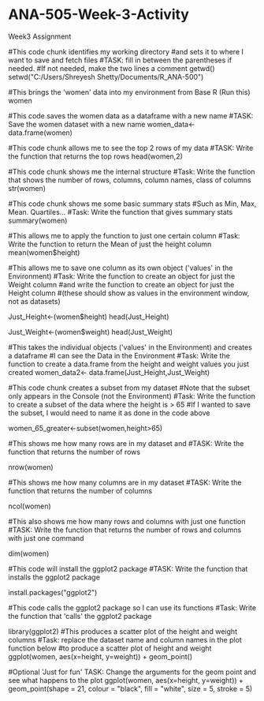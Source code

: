 # ANA-505-Week-3-Activity
Week3 Assignment 

#This code chunk identifies my working directory 
#and sets it to where I want to save and fetch files
#TASK: fill in between the parentheses if needed. 
#If not needed, make the two lines a comment
getwd()
setwd("C:/Users/Shreyesh Shetty/Documents/R_ANA-500")

#This brings the 'women' data into my environment from Base R (Run this)
women

#This code saves the women data as a dataframe with a new name
#TASK: Save the women dataset with a new name
women_data<- data.frame(women)

#This code chunk allows me to see the top 2 rows of my data
#TASK: Write the function that returns the top rows
head(women,2)

#This code chunk shows me the internal structure 
#Task: Write the function that shows the number of rows, columns, column names, class of columns   
str(women)

#This code chunk shows me some basic summary stats
#Such as Min, Max, Mean. Quartiles...
#Task: Write the function that gives summary stats
summary(women)

#This allows me to apply the function to just one certain column
#Task: Write the function to return the Mean of just the height column
mean(women$height)

#This allows me to save one column as its own object ('values' in the Environment)
#Task: Write the function to create an object for just the Weight column 
#and write the function to create an object for just the Height column 
#(these should show as values in the environment window, not as datasets)

Just_Height<-(women$height)
head(Just_Height)


Just_Weight<-(women$weight)
head(Just_Weight)

#This takes the individual objects ('values' in the Environment) and creates a dataframe
#I can see the Data in the Environment 
#Task: Write the function to create a data.frame from the height and weight values you just created
women_data2<- data.frame(Just_Height,Just_Weight)


#This code chunk creates a subset from my dataset
#Note that the subset only appears in the Console (not the Environment)
#Task: Write the function to create a subset of the data where the height is > 65
#If I wanted to save the subset, I would need to name it as done in the code above

women_65_greater<-subset(women,height>65)


#This shows me how many rows are in my dataset and
#TASK: Write the function that returns the number of rows


nrow(women)

#This shows me how many columns are in my dataset
#TASK: Write the function that returns the number of columns

ncol(women)

#This also shows me how many rows and columns with just one function
#TASK: Write the function that returns the number of rows and columns with just one command

dim(women)

#This code will install the ggplot2 package
#TASK: Write the function that installs the ggplot2 package
  
install.packages("ggplot2")


#This code calls the ggplot2 package so I can use its functions
#Task: Write the function that 'calls' the ggplot2 package

library(ggplot2)
#This produces a scatter plot of the height and weight columns
#Task: replace the dataset name and column names in the plot function below 
#to produce a scatter plot of height and weight
ggplot(women, aes(x=height, y=weight)) + 
  geom_point()

#Optional 'Just for fun' TASK: Change the arguments for the geom point and see what happens to the plot
ggplot(women, aes(x=height, y=weight)) + 
  geom_point(shape = 21, colour = "black", fill = "white", size = 5, stroke = 5)

